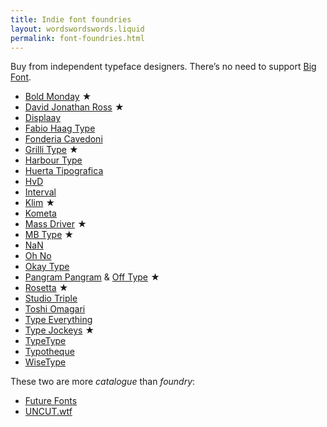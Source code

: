 ```yaml
---
title: Indie font foundries
layout: wordswordswords.liquid
permalink: font-foundries.html
---
```


Buy from independent typeface designers. There’s no need to support <a href="https://qz.com/2068310/what-monotypes-purchase-of-hoeflerco-means-to-font-designers" target="_blank">Big Font</a>.

<style>
	.star-marker::before {
		color: var(--color-fg-2);
		content: '★' / 'starred';
		margin-inline: 0.3em;
	}
</style>

- [Bold Monday](https://www.boldmonday.com)<span class="star-marker"></span>
- [David Jonathan Ross](https://djr.com)<span class="star-marker"></span>
- [Displaay](https://displaay.net)
- [Fabio Haag Type](https://fabiohaagtype.com/en)
- [Fonderia Cavedoni](https://www.fonderiacavedoni.com)
- [Grilli Type](https://www.grillitype.com)<span class="star-marker"></span>
- [Harbour Type](https://www.harbortype.com)
- [Huerta Tipografica](https://huertatipografica.com)
- [HvD](https://www.hvdfonts.com)
- [Interval](https://intervaltype.com)
- [Klim](http://klim.co.nz)<span class="star-marker"></span>
- [Kometa](https://www.kometa.xyz)
- [Mass Driver](https://www.mass-driver.com)<span class="star-marker"></span>
- [MB Type](https://mbtype.com)<span class="star-marker"></span>
- [NaN](https://www.nan.xyz)
- [Oh No](https://ohnotype.co)
- [Okay Type](https://okaytype.com)
- [Pangram Pangram](https://pangrampangram.com) & [Off Type](https://off-type.com)<span class="star-marker"></span>
- [Rosetta](https://rosettatype.com)<span class="star-marker"></span>
- [Studio Triple](https://studiotriple.fr)
- [Toshi Omagari](https://tosche.net)
- [Type Everything](https://typeverything.com)
- [Type Jockeys](https://typejockeys.com)<span class="star-marker"></span>
- [TypeType](https://typetype.org)
- [Typotheque](https://www.typotheque.com)
- [WiseType](https://wisetype.nl)

These two are more _catalogue_ than _foundry_:

- [Future Fonts](https://www.futurefonts.xyz)
- [<span class="caps">UNCUT</span>.wtf](https://uncut.wtf)
